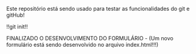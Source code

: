 Este repositório está sendo usado para testar as funcionalidades do git e gitHub!

!!git init!!

FINALIZADO O DESENVOLVIMENTO DO FORMULÁRIO - (Um novo formulário está sendo desenvolvido no arquivo index.html!!!)